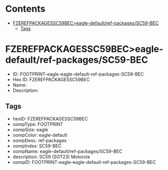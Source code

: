 



Contents
========

* [FZEREFPACKAGESSC59BEC>eagle-default/ref-packages/SC59-BEC](#fzerefpackagessc59beceagle-defaultref-packagessc59-bec)
	* [Tags](#tags)

# FZEREFPACKAGESSC59BEC>eagle-default/ref-packages/SC59-BEC

- ID: FOOTPRINT-eagle-eagle-default-ref-packages-SC59-BEC
- Hex ID: FZEREFPACKAGESSC59BEC
- Name: 
- Description: 

## Tags

- hexID: FZEREFPACKAGESSC59BEC
- oompType: FOOTPRINT
- oompSize: eagle
- oompColor: eagle-default
- oompDesc: ref-packages
- oompIndex: SC59-BEC
- oompName: eagle-default/ref-packages/SC59-BEC
- description: SC59 (SOT23) Motorola
- oompID: FOOTPRINT-eagle-eagle-default-ref-packages-SC59-BEC
